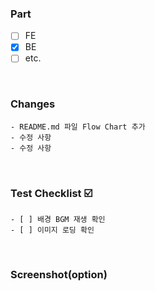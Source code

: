 ### Part
  - [ ] FE
  - [X] BE
  - [ ] etc.
<br>

### Changes
	- README.md 파일 Flow Chart 추가
	- 수정 사항
	- 수정 사항
<br>

### Test Checklist ☑️
	- [ ] 배경 BGM 재생 확인
	- [ ] 이미지 로딩 확인
<br>

### Screenshot(option)
<br>

